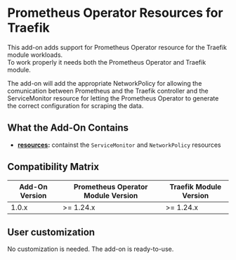# Prometheus Operator Resources for Traefik

This add-on adds support for Prometheus Operator resource for the Traefik module workloads.  
To work properly it needs both the Prometheus Operator and Traefik module.

The add-on will add the appropriate NetworkPolicy for allowing the comunication between Prometheus and the
Traefik controller and the ServiceMonitor resource for letting the Prometheus Operator to generate the correct
configuration for scraping the data.

## What the Add-On Contains

- **[resources](./resources):** containst the `ServiceMonitor` and `NetworkPolicy` resources

## Compatibility Matrix

| Add-On Version | Prometheus Operator Module Version | Traefik Module Version |
|----------------|------------------------------------|------------------------|
| 1.0.x          | >= 1.24.x                          | >= 1.24.x              |

## User customization

No customization is needed. The add-on is ready-to-use.

